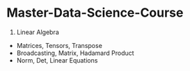 # Master-Data-Science-Course
1. Linear Algebra
* Matrices, Tensors, Transpose
* Broadcasting, Matrix, Hadamard Product
* Norm, Det, Linear Equations
